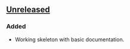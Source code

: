 
## [Unreleased]
### Added
- Working skeleton with basic documentation.


[Unreleased]: https://github.com/zero2one/drupal-skeleton/compare/master...develop

